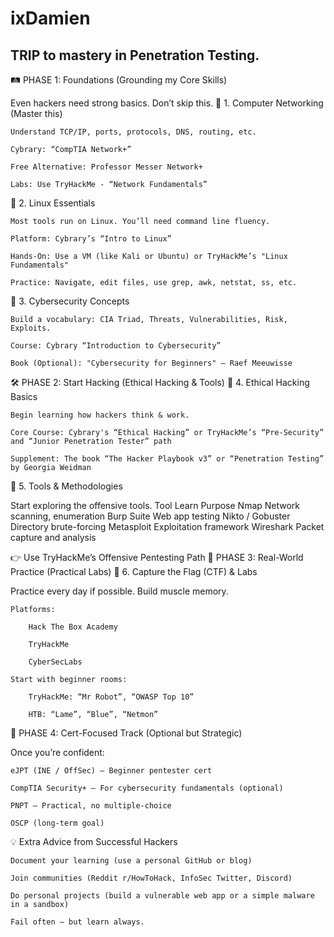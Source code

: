 # ixDamien


## TRIP to mastery in Penetration Testing.
🛤️ PHASE 1: Foundations (Grounding my Core Skills)

Even hackers need strong basics. Don’t skip this.
🔹 1. Computer Networking (Master this)

    Understand TCP/IP, ports, protocols, DNS, routing, etc.

    Cybrary: “CompTIA Network+”

    Free Alternative: Professor Messer Network+

    Labs: Use TryHackMe - “Network Fundamentals”

🔹 2. Linux Essentials

    Most tools run on Linux. You’ll need command line fluency.

    Platform: Cybrary’s “Intro to Linux”

    Hands-On: Use a VM (like Kali or Ubuntu) or TryHackMe’s "Linux Fundamentals"

    Practice: Navigate, edit files, use grep, awk, netstat, ss, etc.

🔹 3. Cybersecurity Concepts

    Build a vocabulary: CIA Triad, Threats, Vulnerabilities, Risk, Exploits.

    Course: Cybrary “Introduction to Cybersecurity”

    Book (Optional): "Cybersecurity for Beginners" – Raef Meeuwisse

🛠️ PHASE 2: Start Hacking (Ethical Hacking & Tools)
🔹 4. Ethical Hacking Basics

    Begin learning how hackers think & work.

    Core Course: Cybrary's “Ethical Hacking” or TryHackMe’s “Pre-Security” and “Junior Penetration Tester” path

    Supplement: The book “The Hacker Playbook v3” or “Penetration Testing” by Georgia Weidman

🔹 5. Tools & Methodologies

Start exploring the offensive tools.
Tool	Learn Purpose
Nmap	Network scanning, enumeration
Burp Suite	Web app testing
Nikto / Gobuster	Directory brute-forcing
Metasploit	Exploitation framework
Wireshark	Packet capture and analysis

👉 Use TryHackMe’s Offensive Pentesting Path
🚩 PHASE 3: Real-World Practice (Practical Labs)
🔹 6. Capture the Flag (CTF) & Labs

Practice every day if possible. Build muscle memory.

    Platforms:

        Hack The Box Academy

        TryHackMe

        CyberSecLabs

    Start with beginner rooms:

        TryHackMe: “Mr Robot”, “OWASP Top 10”

        HTB: “Lame”, “Blue”, “Netmon”

🎯 PHASE 4: Cert-Focused Track (Optional but Strategic)

Once you’re confident:

    eJPT (INE / OffSec) – Beginner pentester cert

    CompTIA Security+ – For cybersecurity fundamentals (optional)

    PNPT – Practical, no multiple-choice

    OSCP (long-term goal)

💡 Extra Advice from Successful Hackers

    Document your learning (use a personal GitHub or blog)

    Join communities (Reddit r/HowToHack, InfoSec Twitter, Discord)

    Do personal projects (build a vulnerable web app or a simple malware in a sandbox)

    Fail often — but learn always.
